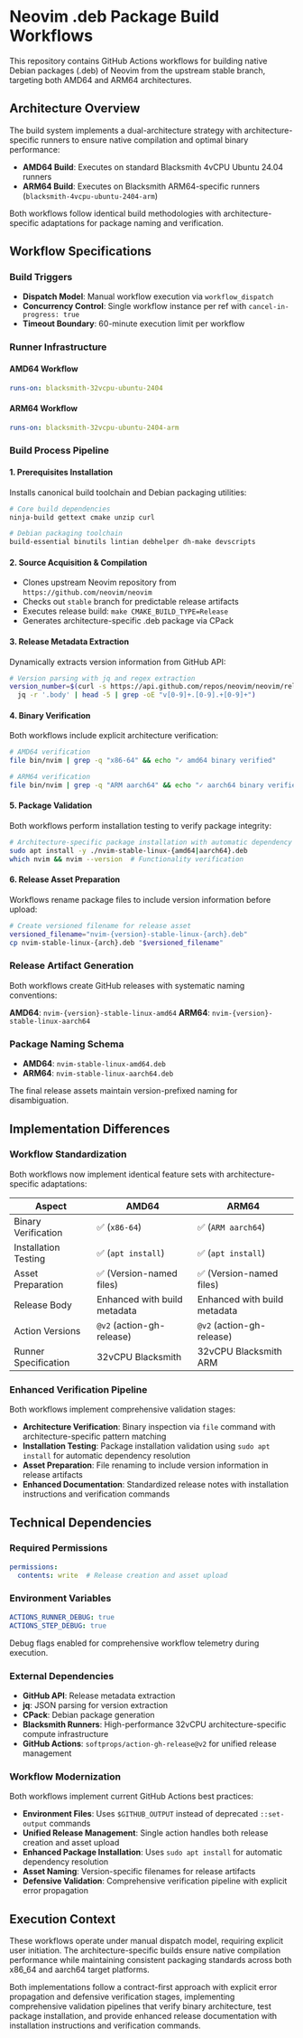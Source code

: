 # Neovim .deb Package Build Workflows

This repository contains GitHub Actions workflows for building native Debian packages (.deb) of Neovim from the upstream stable branch, targeting both AMD64 and ARM64 architectures.

## Architecture Overview

The build system implements a dual-architecture strategy with architecture-specific runners to ensure native compilation and optimal binary performance:

- **AMD64 Build**: Executes on standard Blacksmith 4vCPU Ubuntu 24.04 runners
- **ARM64 Build**: Executes on Blacksmith ARM64-specific runners (`blacksmith-4vcpu-ubuntu-2404-arm`)

Both workflows follow identical build methodologies with architecture-specific adaptations for package naming and verification.

## Workflow Specifications

### Build Triggers
- **Dispatch Model**: Manual workflow execution via `workflow_dispatch`
- **Concurrency Control**: Single workflow instance per ref with `cancel-in-progress: true`
- **Timeout Boundary**: 60-minute execution limit per workflow

### Runner Infrastructure

#### AMD64 Workflow
```yaml
runs-on: blacksmith-32vcpu-ubuntu-2404
```

#### ARM64 Workflow
```yaml
runs-on: blacksmith-32vcpu-ubuntu-2404-arm
```

### Build Process Pipeline

#### 1. Prerequisites Installation
Installs canonical build toolchain and Debian packaging utilities:
```bash
# Core build dependencies
ninja-build gettext cmake unzip curl

# Debian packaging toolchain
build-essential binutils lintian debhelper dh-make devscripts
```

#### 2. Source Acquisition & Compilation
- Clones upstream Neovim repository from `https://github.com/neovim/neovim`
- Checks out `stable` branch for predictable release artifacts
- Executes release build: `make CMAKE_BUILD_TYPE=Release`
- Generates architecture-specific .deb package via CPack

#### 3. Release Metadata Extraction
Dynamically extracts version information from GitHub API:
```bash
# Version parsing with jq and regex extraction
version_number=$(curl -s https://api.github.com/repos/neovim/neovim/releases/tags/stable | \
  jq -r '.body' | head -5 | grep -oE "v[0-9]+.[0-9].+[0-9]+")
```

#### 4. Binary Verification
Both workflows include explicit architecture verification:
```bash
# AMD64 verification
file bin/nvim | grep -q "x86-64" && echo "✓ amd64 binary verified"

# ARM64 verification
file bin/nvim | grep -q "ARM aarch64" && echo "✓ aarch64 binary verified"
```

#### 5. Package Validation
Both workflows perform installation testing to verify package integrity:
```bash
# Architecture-specific package installation with automatic dependency resolution
sudo apt install -y ./nvim-stable-linux-{amd64|aarch64}.deb
which nvim && nvim --version  # Functionality verification
```

#### 6. Release Asset Preparation
Workflows rename package files to include version information before upload:
```bash
# Create versioned filename for release asset
versioned_filename="nvim-{version}-stable-linux-{arch}.deb"
cp nvim-stable-linux-{arch}.deb "$versioned_filename"
```

### Release Artifact Generation

Both workflows create GitHub releases with systematic naming conventions:

**AMD64**: `nvim-{version}-stable-linux-amd64`
**ARM64**: `nvim-{version}-stable-linux-aarch64`

### Package Naming Schema
- **AMD64**: `nvim-stable-linux-amd64.deb`
- **ARM64**: `nvim-stable-linux-aarch64.deb`

The final release assets maintain version-prefixed naming for disambiguation.

## Implementation Differences

### Workflow Standardization

Both workflows now implement identical feature sets with architecture-specific adaptations:

| Aspect | AMD64 | ARM64 |
|--------|-------|--------|
| Binary Verification | ✅ (`x86-64`) | ✅ (`ARM aarch64`) |
| Installation Testing | ✅ (`apt install`) | ✅ (`apt install`) |
| Asset Preparation | ✅ (Version-named files) | ✅ (Version-named files) |
| Release Body | Enhanced with build metadata | Enhanced with build metadata |
| Action Versions | `@v2` (action-gh-release) | `@v2` (action-gh-release) |
| Runner Specification | 32vCPU Blacksmith | 32vCPU Blacksmith ARM |

### Enhanced Verification Pipeline

Both workflows implement comprehensive validation stages:
- **Architecture Verification**: Binary inspection via `file` command with architecture-specific pattern matching
- **Installation Testing**: Package installation validation using `sudo apt install` for automatic dependency resolution
- **Asset Preparation**: File renaming to include version information in release artifacts
- **Enhanced Documentation**: Standardized release notes with installation instructions and verification commands

## Technical Dependencies

### Required Permissions
```yaml
permissions:
  contents: write  # Release creation and asset upload
```

### Environment Variables
```yaml
ACTIONS_RUNNER_DEBUG: true
ACTIONS_STEP_DEBUG: true
```

Debug flags enabled for comprehensive workflow telemetry during execution.

### External Dependencies
- **GitHub API**: Release metadata extraction
- **jq**: JSON parsing for version extraction
- **CPack**: Debian package generation
- **Blacksmith Runners**: High-performance 32vCPU architecture-specific compute infrastructure
- **GitHub Actions**: `softprops/action-gh-release@v2` for unified release management

### Workflow Modernization

Both workflows implement current GitHub Actions best practices:
- **Environment Files**: Uses `$GITHUB_OUTPUT` instead of deprecated `::set-output` commands
- **Unified Release Management**: Single action handles both release creation and asset upload
- **Enhanced Package Installation**: Uses `sudo apt install` for automatic dependency resolution
- **Asset Naming**: Version-specific filenames for release artifacts
- **Defensive Validation**: Comprehensive verification pipeline with explicit error propagation

## Execution Context

These workflows operate under manual dispatch model, requiring explicit user initiation. The architecture-specific builds ensure native compilation performance while maintaining consistent packaging standards across both x86_64 and aarch64 target platforms.

Both implementations follow a contract-first approach with explicit error propagation and defensive verification stages, implementing comprehensive validation pipelines that verify binary architecture, test package installation, and provide enhanced release documentation with installation instructions and verification commands.
